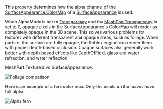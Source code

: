 This property determines how the alpha channel of the [SurfaceAppearance.ColorMap](https://developer.roblox.com/en-us/api-reference/property/SurfaceAppearance/ColorMap) of a [SurfaceAppearance](https://developer.roblox.com/en-us/api-reference/class/SurfaceAppearance) is used.

When AlphaMode is set to [Transparency](https://developer.roblox.com/en-us/api-reference/enum/AlphaMode) and the [MeshPart.Transparency](https://developer.roblox.com/en-us/api-reference/property/BasePart/Transparency) is set to 0, opaque pixels in the SurfaceAppearance's ColorMap will render as completely opaque in the 3D scene. This solves various problems for textures with different transparent and opaque areas, such as foliage. When parts of the surface are fully opaque, the Roblox engine can render them with proper depth-based occlusion. Opaque surfaces also generally work better with depth-based effects like DepthOfField, glass and water refraction, and water reflection.

MeshPart.TextureId vs SurfaceAppearance:

![Foliage comparison](https://developer.roblox.com/assets/bltc11b6d62483163b0/leaves-comparison.gif)

Here is an example of a fern color map. Only the pixels on the leaves have full alpha.

![Alpha fern](https://developer.roblox.com/assets/blt1a2e3175d2522842/fern-color.png)
